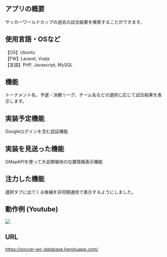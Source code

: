 ## アプリの概要
サッカーワールドカップの過去の試合結果を検索することができます。
## 使用言語・OSなど
【OS】Ubuntu  
【FW】Laravel, Vuejs  
【言語】PHP, Javascript, MySQL  
## 機能
トーナメント名、予選・決勝リーグ、チーム名などの選択に応じて試合結果を表示します。 
## 実装予定機能　　  
Googleログインを含む認証機能
## 実装を見送った機能　　  
GMapAPIを使って大会開催地の位置情報表示機能
## 注力した機能
選択タブに出てくる候補を非同期通信で表示するようにしました。
## 動作例 (Youtube)
[![](https://img.youtube.com/vi/dTCa9an1wmE&feature=youtu.be/0.jpg)](https://www.youtube.com/watch?v=dTCa9an1wmE&feature=youtu.be)
## URL
https://soccer-wc-database.herokuapp.com/
